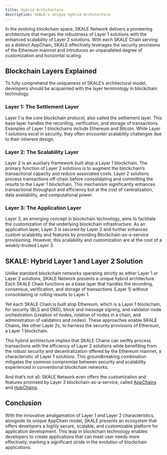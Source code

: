 ```yaml
---
title: Hybrid Architecture
description: SKALE's Unique Hybrid Architecture
---
```


In the evolving blockchain space, SKALE Network delivers a pioneering architecture that
merges the robustness of Layer 1 solutions with the enhanced scalability of Layer 2 solutions.
With each SKALE Chain serving as a distinct AppChain, SKALE effectively leverages the security provisions
of the Ethereum mainnet and introduces an unparalleled degree of customization and horizontal scaling.

## Blockchain Layers Explained

To fully comprehend the uniqueness of SKALE’s architectural model, developers should be acquainted with the
layer terminology in blockchain technology.

### Layer 1: The Settlement Layer

Layer 1 is the core blockchain protocol, also called the settlement layer. This base layer handles the
recording, verification, and storage of transactions. Examples of Layer 1 blockchains include Ethereum and
Bitcoin. While Layer 1 solutions excel in security, they often encounter scalability challenges due to their
inherent design.

### Layer 2: The Scalability Layer

Layer 2 is an auxiliary framework built atop a Layer 1 blockchain. The primary function of Layer 2 solutions
is to augment the blockchain’s transactional capacity and reduce associated costs. Layer 2 solutions process
transactions off-chain before consolidating and committing the results to the Layer 1 blockchain. This mechanism
significantly enhances transactional throughput and efficiency but at the cost of centralization, data
availability, and computational power.

### Layer 3: The Application Layer

Layer 3, an emerging concept in blockchain technology, aims to facilitate the customization of the underlying
blockchain infrastructure. As an application layer, Layer 3 is secured by Layer 2 and further enhances custom
scalability and features by providing Blockchain-as-a-service provisioning. However, this scalability and
customization are at the cost of a weakly-trusted Layer 3.

## SKALE: Hybrid Layer 1 and Layer 2 Solution

Unlike standard blockchain networks operating strictly as either Layer 1 or Layer 2 solutions,
SKALE Network presents a unique hybrid architecture. Each SKALE Chain functions as a base layer
that handles the recording, consensus, verification, and storage of transactions (Layer 1) without
consolidating or rolling results to Layer 1.

Yet each SKALE Chain is built atop Ethereum, which is a Layer 1 blockchain, for security (BLS and DKG), block
and message signing, and validator-node orchestration (creation of nodes, rotation of nodes in a chain, and
administration of validators and nodes). These approaches enable SKALE Chains, like other Layer 2s, to harness
the security provisions of Ethereum, a Layer 1 blockchain.

This hybrid architecture implies that SKALE Chains can swiftly process transactions with the efficiency of
Layer 2 solutions while benefiting from the robust security and decentralization offered by the Ethereum
mainnet, a characteristic of Layer 1 solutions. This groundbreaking combination mitigates the common
compromise between security and scalability experienced in conventional blockchain networks.

And that’s not all: SKALE Network even offers the customization and features promised by
Layer 3 blockchain-as-a-service, called [AppChains](/learn/beginner/app-chain) and [HubChains](/learn/beginner/hub-chain).

## Conclusion

With the innovative amalgamation of Layer 1 and Layer 2 characteristics, alongside its unique AppChain model,
SKALE presents an ecosystem that offers developers a highly secure, scalable, and customizable platform
for application development. This leap in blockchain technology enables developers to create applications that
can meet user needs more effectively, marking a significant stride in the evolution of blockchain applications.
